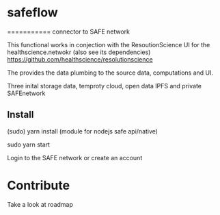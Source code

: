 # safeflow
===========
connector to SAFE network

This functional works in conjection with the ResoutionScience UI for the healthscience.netwokr (also see its dependencies) https://github.com/healthscience/resolutionscience

The provides the data plumbing to the source data, computations and UI.

Three inital storage data, temproty cloud, open data IPFS and private SAFEnetwork

Install
-------

(sudo) yarn install   (module for nodejs safe api/native)

sudo yarn start

Login to the SAFE network or create an account


Contribute
===========

Take a look at roadmap
